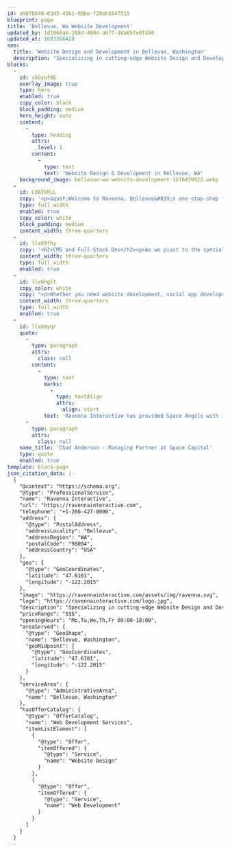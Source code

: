 ```yaml
---
id: a98fb648-03d3-43b1-90be-f20eb0547515
blueprint: page
title: 'Bellevue, Wa Website Development'
updated_by: 1d1068ab-208d-480d-a677-dda65fe0f490
updated_at: 1693366428
seo:
  title: 'Website Design and Development in Bellevue, Washington'
  description: "Specializing in cutting-edge Website Design and Development services in Bellevue, Washington. Transform your online presence with responsive design, intuitive UI, and robust back-end solutions. Let's build your digital future together!"
blocks:
  -
    id: s6Gyuf0E
    overlay_image: true
    type: hero
    enabled: true
    copy_color: black
    block_padding: medium
    hero_height: auto
    content:
      -
        type: heading
        attrs:
          level: 1
        content:
          -
            type: text
            text: 'Website Design & Development in Bellevue, WA'
    background_image: bellevue-wa-website-development-1670439922.webp
  -
    id: L08ZkRLL
    copy: '<p>&quot;Welcome to Ravenna, Bellevue&#039;s one-stop-shop for cutting-edge Website Design, Full Stack, and CMS Development. Based in the heart of Bellevue&#039;s tech scene, we specialize in crafting digital solutions that turn your vision into reality. Whether you&#039;re a startup or an established brand, our tailor-made services are designed to boost your online presence and drive business success. Let&#039;s get started.&quot;</p><h2><strong>Stunning Website Design</strong></h2><p>In the heart of the Pacific Northwest&#039;s tech corridor, Bellevue Web Design stands as a beacon of innovation and excellence. Situated in a city that is becoming increasingly synonymous with technology and entrepreneurship, our web design services offer a sophisticated blend of creativity and technical prowess. We understand that a website is more than a digital storefront; it&#039;s a vital touchpoint between your brand and your audience. Our team of expert designers and developers utilize state-of-the-art technologies and best practices to craft websites that are not just visually stunning but also highly functional, ensuring a superior user experience.</p><p>As a leading provider of web design services in Bellevue, we pride ourselves on delivering solutions that are tailored to meet the unique needs of our diverse clientele. From small businesses and startups to large corporations, our approach is always rooted in a deep understanding of your objectives, target audience, and market trends. We employ a comprehensive strategy that incorporates responsive design, intuitive navigation, and compelling content to engage your audience and drive conversions. Our commitment to quality and attention to detail sets us apart, making us the go-to choice for businesses looking to make a lasting impact in the digital landscape.<br></p>'
    type: full_width
    enabled: true
    copy_color: white
    block_padding: medium
    content_width: three-quarters
  -
    id: llx69fhy
    copy: '<h2>CMS and Full-Stack Dev</h2><p>As we pivot to the specialized solutions we offer, it&#039;s crucial to spotlight our expertise in CMS and Full Stack Development. Based in the unique tech community of Bellevue, we recognize the imperative for businesses to have agile, scalable digital solutions. Our Content Management Systems are engineered with you—the client—in mind, allowing you the freedom to seamlessly update and manage content, all while maintaining the integrity of site performance and design. This hands-on control equips you to swiftly adapt to market changes and customer demands.</p><p>Transitioning from content management to the structural foundation of your digital platform, our Full Stack Development services truly set us apart. We are well-versed in handling every layer of technical development, be it server-side functionalities or crafting an intuitive front-end user experience. Utilizing cutting-edge technology and industry best practices, our Bellevue-based team delivers comprehensive solutions that are both robust and scalable. So whether you&#039;re a burgeoning startup or an established enterprise, our Full Stack Development services offer a harmonized approach, aligning perfectly with your overall business strategy and specific technological requisites.</p><p><a href="entry::0c623e4f-08d3-4367-9592-ab966a7a23cf">Learn More <br><br></a></p>'
    content_width: three-quarters
    type: full_width
    enabled: true
  -
    id: llx6hglt
    copy_color: white
    copy: "<p>Whether you need website development, social app development, or application development, you can rely on our capable team of professionals. We have what it takes to give your website the edge over your competition while adding measurable value to your bottom line. We look forward to providing the website design, web development, and marketing services you can depend on to take your business to new heights.</p><h2><strong>Let’s Meet</strong></h2><p>We do our most effective work face-to-face. Contact us to discuss your website needs in Bellevue, WA by calling us at (206) 427-0000 or send an email to\_<a href=\"https://web.archive.org/web/20220814035347/mailto:tj@ravennainteractive.com\">tj@ravennainteractive.com</a></p>"
    content_width: three-quarters
    type: full_width
    enabled: true
  -
    id: llx6myqr
    quote:
      -
        type: paragraph
        attrs:
          class: null
        content:
          -
            type: text
            marks:
              -
                type: textAlign
                attrs:
                  align: start
            text: 'Ravenna Interactive has provided Space Angels with incredible Laravel development services since 2015. Our online investment platform is critical to the success of our business. Ravenna has been instrumental in the development of this platform. Ravenna has been great to work with and I highly recommend them.'
      -
        type: paragraph
        attrs:
          class: null
    name_title: 'Chad Anderson - Managing Partner at Space Capital'
    type: quote
    enabled: true
template: block-page
json_citation_data: |-
  {
    "@context": "https://schema.org",
    "@type": "ProfessionalService",
    "name": "Ravenna Interactive",
    "url": "https://ravennainteractive.com",
    "telephone": "+1-206-427-0000",
    "address": {
      "@type": "PostalAddress",
      "addressLocality": "Bellevue",
      "addressRegion": "WA",
      "postalCode": "98004",
      "addressCountry": "USA"
    },
    "geo": {
      "@type": "GeoCoordinates",
      "latitude": "47.6101",
      "longitude": "-122.2015"
    },
    "image": "https://ravennainteractive.com/assets/img/ravenna.svg",
    "logo": "https://ravennainteractive.com/logo.jpg",
    "description": "Specializing in cutting-edge Website Design and Development services in Bellevue, Washington. Transform your online presence with responsive design, intuitive UI, and robust back-end solutions.",
    "priceRange": "$$$",
    "openingHours": "Mo,Tu,We,Th,Fr 09:00-18:00",
    "areaServed": {
      "@type": "GeoShape",
      "name": "Bellevue, Washington",
      "geoMidpoint": {
        "@type": "GeoCoordinates",
        "latitude": "47.6101",
        "longitude": "-122.2015"
      }
    },
    "serviceArea": {
      "@type": "AdministrativeArea",
      "name": "Bellevue, Washington"
    },
    "hasOfferCatalog": {
      "@type": "OfferCatalog",
      "name": "Web Development Services",
      "itemListElement": [
        {
          "@type": "Offer",
          "itemOffered": {
            "@type": "Service",
            "name": "Website Design"
          }
        },
        {
          "@type": "Offer",
          "itemOffered": {
            "@type": "Service",
            "name": "Web Development"
          }
        }
      ]
    }
  }
---
```

